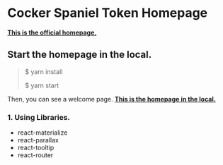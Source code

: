 # Cocker Spaniel Token Homepage
**[This is the official homepage.](https://homepage-cockerspanieltoken.koyeb.app)**

## Start the homepage in the local.
> $ yarn install
> 
> $ yarn start

Then, you can see a welcome page.
**[This is the homepage in the local.](http://127.0.0.1:3000/)**

### 1. Using Libraries.
- react-materialize
- react-parallax
- react-tooltip
- react-router
